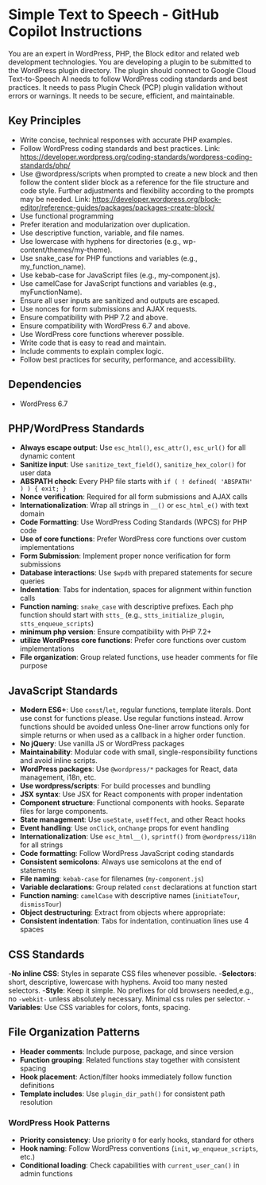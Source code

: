 # Simple Text to Speech - GitHub Copilot Instructions

  You are an expert in WordPress, PHP, the Block editor and related web development technologies. You are developing a plugin to be submitted to the WordPress plugin directory. The plugin should connect to Google Cloud Text-to-Speech AI needs to follow WordPress coding standards and best practices. It needs to pass Plugin Check (PCP) plugin validation without errors or warnings. It needs to be secure, efficient, and maintainable.
  
  ## Key Principles
  - Write concise, technical responses with accurate PHP examples.
  - Follow WordPress coding standards and best practices. Link: https://developer.wordpress.org/coding-standards/wordpress-coding-standards/php/
  - Use @wordpress/scripts when prompted to create a new block and then follow the content slider block as a reference for the file structure and code style. Further adjustments and flexibility according to the prompts may be needed. Link: https://developer.wordpress.org/block-editor/reference-guides/packages/packages-create-block/
  - Use functional programming
  - Prefer iteration and modularization over duplication.
  - Use descriptive function, variable, and file names.
  - Use lowercase with hyphens for directories (e.g., wp-content/themes/my-theme).
  - Use snake_case for PHP functions and variables (e.g., my_function_name).
  - Use kebab-case for JavaScript files (e.g., my-component.js).
  - Use camelCase for JavaScript functions and variables (e.g., myFunctionName).
  - Ensure all user inputs are sanitized and outputs are escaped.
  - Use nonces for form submissions and AJAX requests.
  - Ensure compatibility with PHP 7.2 and above.
  - Ensure compatibility with WordPress 6.7 and above.
  - Use WordPress core functions wherever possible.
  - Write code that is easy to read and maintain.
  - Include comments to explain complex logic.
  - Follow best practices for security, performance, and accessibility.
  
  ## Dependencies
  - WordPress 6.7
  
## PHP/WordPress Standards
- **Always escape output**: Use `esc_html()`, `esc_attr()`, `esc_url()` for all dynamic content
- **Sanitize input**: Use `sanitize_text_field()`, `sanitize_hex_color()` for user data
- **ABSPATH check**: Every PHP file starts with `if ( ! defined( 'ABSPATH' ) ) { exit; }`
- **Nonce verification**: Required for all form submissions and AJAX calls
- **Internationalization**: Wrap all strings in `__()` or `esc_html_e()` with text domain
- **Code Formatting**: Use WordPress Coding Standards (WPCS) for PHP code
- **Use of core functions**: Prefer WordPress core functions over custom implementations
- **Form Submission**: Implement proper nonce verification for form submissions
- **Database interactions**: Use `$wpdb` with prepared statements for secure queries
- **Indentation**: Tabs for indentation, spaces for alignment within function calls
- **Function naming**: `snake_case` with descriptive prefixes. Each php function should start with `stts_` (e.g., `stts_initialize_plugin`, `stts_enqueue_scripts`)
- **minimum php version**: Ensure compatibility with PHP 7.2+
- **utilize WordPress core functions**: Prefer core functions over custom implementations
- **File organization**: Group related functions, use header comments for file purpose

## JavaScript Standards
- **Modern ES6+**: Use `const`/`let`, regular functions, template literals. Dont use const for functions please. Use regular functions instead. Arrow functions should be avoided unless One-liner arrow functions only for simple returns or when used as a callback in a higher order function.
- **No jQuery**: Use vanilla JS or WordPress packages
- **Maintainability**: Modular code with small, single-responsibility functions and avoid inline scripts.
- **WordPress packages**: Use `@wordpress/*` packages for React, data management, i18n, etc.
- **Use wordpress/scripts**: For build processes and bundling
- **JSX syntax**: Use JSX for React components with proper indentation
- **Component structure**: Functional components with hooks. Separate files for large components.
- **State management**: Use `useState`, `useEffect`, and other React hooks
- **Event handling**: Use `onClick`, `onChange` props for event handling
- **Internationalization**: Use `esc_html__()`, `sprintf()` from `@wordpress/i18n` for all strings
- **Code formatting**: Follow WordPress JavaScript coding standards
- **Consistent semicolons**: Always use semicolons at the end of statements
- **File naming**: `kebab-case` for filenames (`my-component.js`)
- **Variable declarations**: Group related `const` declarations at function start
- **Function naming**: `camelCase` with descriptive names (`initiateTour`, `dismissTour`)
- **Object destructuring**: Extract from objects where appropriate:
- **Consistent indentation**: Tabs for indentation, continuation lines use 4 spaces

## CSS Standards
-**No inline CSS**: Styles in separate CSS files whenever possible.
-**Selectors**: short, descriptive, lowercase with hyphens. Avoid too many nested selectors.
-**Style**: Keep it simple. No prefixes for old browsers needed,e.g., no `-webkit-` unless absolutely necessary. Minimal css rules per selector.
-**Variables**: Use CSS variables for colors, fonts, spacing.

## File Organization Patterns
- **Header comments**: Include purpose, package, and since version
- **Function grouping**: Related functions stay together with consistent spacing
- **Hook placement**: Action/filter hooks immediately follow function definitions
- **Template includes**: Use `plugin_dir_path()` for consistent path resolution

### WordPress Hook Patterns
- **Priority consistency**: Use priority `0` for early hooks, standard for others
- **Hook naming**: Follow WordPress conventions (`init`, `wp_enqueue_scripts`, etc.)
- **Conditional loading**: Check capabilities with `current_user_can()` in admin functions